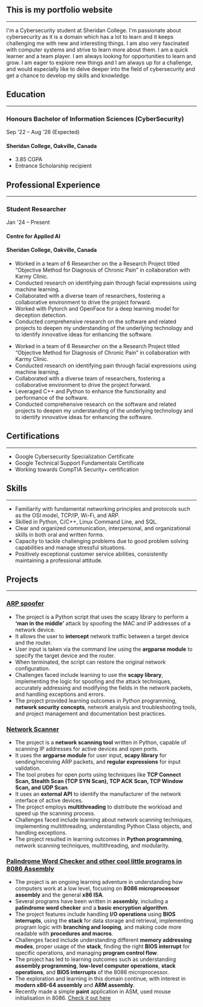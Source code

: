 ## This is my portfolio website

---

I'm a Cybersecurity student at Sheridan College. I'm passionate about cybersecurity as it is a domain which has a lot to learn and it keeps challenging me with new and interesting things. I am also very fascinated with computer systems and strive to learn more about them. I am a quick learner and a team player. I am always looking for opportunities to learn and grow. I am eager to explore new things and I am always up for a challenge, and would especially like to delve deeper into the field of cybersecurity and get a chance to develop my skills and knowledge.

## Education

---

### Honours Bachelor of Information Sciences (CyberSecurity)

Sep '22 – Aug '26 (Expected)

#### Sheridan College, Oakville, Canada

- 3.85 CGPA
- Entrance Scholarship recipient

## Professional Experience

---

### Student Researcher

Jan '24 – Present

#### Centre for Applied AI

#### Sheridan College, Oakville, Canada

- Worked in a team of 6 Researcher on the a Research Project titled “Objective Method for Diagnosis of Chronic Pain” in collaboration with Karmy Clinic.
- Conducted research on identifying pain through facial expressions using machine learning.
- Collaborated with a diverse team of researchers, fostering a collaborative environment to drive the project forward.
- Worked with Pytorch and OpenFace for a deep learning model for deception detection.
- Conducted comprehensive research on the software and related projects to deepen my understanding of the underlying technology and to identify innovative ideas for enhancing the software.

* Worked in a team of 6 Researcher on the a Research Project titled “Objective Method for Diagnosis of Chronic Pain” in collaboration with Karmy Clinic.
* Conducted research on identifying pain through facial expressions using machine learning.
* Collaborated with a diverse team of researchers, fostering a collaborative environment to drive the project forward.
* Leveraged C++ and Python to enhance the functionality and performance of the software.
* Conducted comprehensive research on the software and related projects to deepen my understanding of the underlying technology and to identify innovative ideas for enhancing the software.

## Certifications

---

- Google Cybersecurity Specialization Certificate
- Google Technical Support Fundamentals Certificate
- Working towards CompTIA Security+ certification

## Skills

---

- Familiarity with fundamental networking principles and protocols such as the OSI model, TCP/IP, Wi-Fi, and ARP.
- Skilled in Python, C/C++, Linux Command Line, and SQL.
- Clear and organized communication, interpersonal, and organizational skills in both oral and written forms.
- Capacity to tackle challenging problems due to good problem solving capabilities and manage stressful situations.
- Positively exceptional customer service abilities, consistently maintaining a professional attitude.

## Projects

---

### [ARP spoofer](https://github.com/PrajwalNa/Spoofer)

- The project is a Python script that uses the scapy library to perform a **‘man in the middle’** attack by spoofing the MAC and IP addresses of a network device.
- It allows the user to **intercept** network traffic between a target device and the router.
- User input is taken via the command line using the **argparse module** to specify the target device and the router.
- When terminated, the script can restore the original network configuration.
- Challenges faced include learning to use the **scapy library**, implementing the logic for spoofing and the attack techniques, accurately addressing and modifying the fields in the network packets, and handling exceptions and errors.
- The project provided learning outcomes in Python programming, **network security concepts**, network analysis and troubleshooting tools, and project management and documentation best practices.

### [Network Scanner](https://github.com/PrajwalNa/NetScanner)

- The project is a **network scanning tool** written in Python, capable of scanning IP addresses for active devices and open ports.
- It uses the **argparse module** for user input, **scapy library** for sending/receiving ARP packets, and **regular expressions** for input validation.
- The tool probes for open ports using techniques like **TCP Connect Scan, Stealth Scan (TCP SYN Scan), TCP ACK Scan, TCP Window Scan, and UDP Scan**.
- It uses an **external API** to identify the manufacturer of the network interface of active devices.
- The project employs **multithreading** to distribute the workload and speed up the scanning process.
- Challenges faced include learning about network scanning techniques, implementing multithreading, understanding Python Class objects, and handling exceptions.
- The project resulted in learning outcomes in **Python programming**, network scanning techniques, multithreading, and modularity.

### [Palindrome Word Checker and other cool little programs in 8086 Assembly](https://github.com/PrajwalNa/ASM)

- The project is an ongoing learning adventure in understanding how computers work at a low level, focusing on **8086 microprocessor assembly** and the general **x86 ISA**.
- Several programs have been written in **assembly**, including a **palindrome word checker** and a **basic encryption algorithm**.
- The project features include handling **I/O operations** using **BIOS interrupts**, using the **stack** for data storage and retrieval, implementing program logic with **branching and looping**, and making code more readable with **procedures and macros**.
- Challenges faced include understanding different **memory addressing modes**, proper usage of the **stack**, finding the right **BIOS interrupt** for specific operations, and managing **program control flow**.
- The project has led to learning outcomes such as understanding **assembly programming**, **low-level computer operations**, **stack operations**, and **BIOS interrupts** of the 8086 microprocessor.
- The exploration and learning in this domain continue, with interest in **modern x86-64 assembly** and **ARM assembly**.
- Recently made a simple **paint** application in ASM, used mouse initialisation in 8086. [Check it out here](https://github.com/PrajwalNa/PaintASM)
